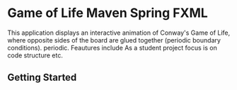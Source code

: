 # Game of Life Maven Spring FXML

This application displays an interactive animation of Conway's Game of Life, where opposite sides of the board are glued together (periodic boundary conditions). periodic. Feautures include
As a student project focus is on code structure etc.

## Getting Started
